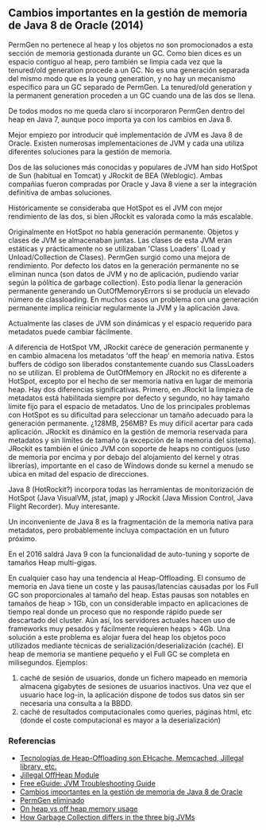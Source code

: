 ## Cambios importantes en la gestión de memoria de Java 8 de Oracle (2014)

PermGen no pertenece al heap y los objetos no son promocionados a esta sección de memoria gestionada durante un GC. Como bien dices es un espacio contiguo al heap, pero también se limpia cada vez que la tenured/old generation procede a un GC. No es una generación separada del mismo modo que es la young generation, y no hay un mecanismo específico para un GC separado de PermGen. La tenured/old generation y la permanent generation proceden a un GC cuando una de las dos se llena.

De todos modos no me queda claro si incorporaron PermGen dentro del heap en Java 7, aunque poco importa ya con los cambios en Java 8.

Mejor empiezo por introducir qué implementación de JVM es Java 8 de Oracle. Existen numerosas implementaciones de JVM y cada una utiliza diferentes soluciones para la gestión de memoria.

Dos de las soluciones más conocidas y populares de JVM han sido HotSpot de Sun (habitual en Tomcat) y JRockit de BEA (Weblogic). Ambas compañias fueron compradas por Oracle y Java 8 viene a ser la integración definitiva de ambas soluciones.

Históricamente se consideraba que HotSpot es el JVM con mejor rendimiento de las dos, si bien JRockit es valorada como la más escalable.

Originalmente en HotSpot no había generación permanente. Objetos y clases de JVM se almacenaban juntas. Las clases de esta JVM eran estáticas y prácticamente no se utilizaban 'Class Loaders' (Load y Unload/Collection de Clases). PermGen surgió como una mejora de rendimiento. Por defecto los datos en la generación permanente no se eliminan nunca (son datos de JVM y no de aplicación, pudiendo variar según la pólítica de garbage collection). Esto podía llenar la generación permanente generando un OutOfMemoryErrors si se producía un elevado número de classloading. En muchos casos un problema con una generación permanente implica reiniciar regularmente la JVM y la aplicación Java.

Actualmente las clases de JVM son dinámicas y el espacio requerido para metadatos puede cambiar fácilmente.

A diferencia de HotSpot VM, JRockit carece de generación permanente y en cambio almacena los metadatos 'off the heap' en memoria nativa. Estos buffers de código son liberados constantemente cuando sus ClassLoaders no se utilizan. El problema de OutOfMemory en JRockit no es diferente a HotSpot, excepto por el hecho de ser memoria nativa en lugar de memoria heap. Hay dos diferencias significativas. Primero, en JRockit la limpieza de metadatos está habilitada siempre por defecto y segundo, no hay tamaño límite fijo para el espacio de metadatos. Uno de los principales problemas con HotSpot es su dificultad para seleccionar un tamaño adecuado para la generación permanente. ¿128MB, 256MB? Es muy difícil acertar para cada aplicación. JRockit es dinámico en la gestión de memoria reservada para metadatos y sin límites de tamaño (a excepción de la memoria del sistema). JRockit es también el único JVM con soporte de heaps no contiguos (uso de memoria por encima y por debajo del alojamiento del kernel y otras librerías), importante en el caso de Windows donde su kernel a menudo se ubica en mitad del espacio de direcciones.

Java 8 (HotRockit?) incorpora todas las herramientas de monitorización de HotSpot (Java VisualVM, jstat, jmap) y JRockit (Java Mission Control, Java Flight Recorder). Muy interesante.

Un inconveniente de Java 8 es la fragmentación de la memoria nativa para metadatos, pero probablemente incluya compactación en un futuro próximo.

En el 2016 saldrá Java 9 con la funcionalidad de auto-tuning y soporte de tamaños Heap multi-gigas.

En cualquier caso hay una tendencia al Heap-Offloading. El consumo de memoria en Java tiene un coste y las pausas/latencias causadas por los Full GC son proporcionales al tamaño del heap. Estas pausas son notables en tamaños de heap > 1Gb, con un considerable impacto en aplicaciones de tiempo real donde un proceso que no responde rápido puede ser descartado del cluster. Aún así, los servidores actuales hacen uso de frameworks muy pesados y fácilmente requieren heaps > 4Gb. Una solución a este problema es alojar fuera del heap los objetos poco utilizados mediante técnicas de serialización/deserialización (caché). El heap de memoria se mantiene pequeño y el Full GC se completa en milisegundos. Ejemplos:

1. caché de sesión de usuarios, donde un fichero mapeado en memoria almacena gigabytes de sesiones de usuarios inactivos. Una vez que el usuario hace log-in, la aplicación dispone de todos sus datos sin ser necesaria una consulta a la BBDD. 
2. caché de resultados computacionales como queries, páginas html, etc (donde el coste computacional es mayor a la deserialización)

### Referencias
- [Tecnologías de Heap-Offloading son EHcache, Memcached, Jillegal library, etc.](http://ehcache.org/)
- [Jillegal OffHeap Module](https://github.com/serkan-ozal/jillegal)
- [Free eGuide: JVM Troubleshooting Guide](http://freepromagazine.blogspot.de/2014/07/free-eguide-jvm-troubleshooting-guide.html)
- [Cambios importantes en la gestión de memoria de Java 8 de Oracle](http://karunsubramanian.com/websphere/one-important-change-in-memory-management-in-java-8/)
- [PermGen eliminado](http://www.infoq.com/articles/Java-PERMGEN-Removed)
- [On heap vs off heap memory usage](http://www.javacodegeeks.com/2014/12/on-heap-vs-off-heap-memory-usage.html)
- [How Garbage Collection differs in the three big JVMs](http://apmblog.dynatrace.com/2011/05/11/how-garbage-collection-differs-in-the-three-big-jvms/)
